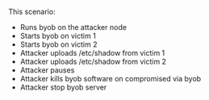 This scenario:

- Runs byob on the attacker node
- Starts byob on victim 1
- Starts byob on victim 2
- Attacker uploads /etc/shadow from victim 1
- Attacker uploads /etc/shadow from victim 2
- Attacker pauses
- Attacker kills byob software on compromised via byob
- Attacker stop byob server


